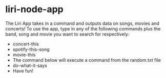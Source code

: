 # liri-node-app

The Liri App takes in a command and outputs data on songs, movies and concerts!
To use the app, type in any of the following commands plus the band, song and movie you want to search for respectively: 
* concert-this
* spotify-this-song
* movie-this
* The command below will execute a command from the random.txt file
 * do-what-it-says
* Have fun!
